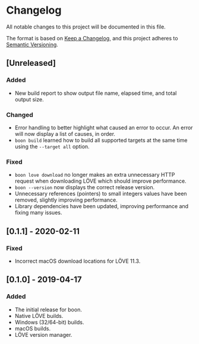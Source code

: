 # Changelog
All notable changes to this project will be documented in this file.

The format is based on [Keep a Changelog](https://keepachangelog.com/en/1.0.0/),
and this project adheres to [Semantic Versioning](https://semver.org/spec/v2.0.0.html).

## [Unreleased]
### Added
- New build report to show output file name, elapsed time, and total output size.
### Changed
- Error handling to better highlight what caused an error to occur. An error will now display a list of causes, in order.
- `boon build` learned how to build all supported targets at the same time using the `--target all` option.
### Fixed
- `boon love download` no longer makes an extra unnecessary HTTP request when downloading LÖVE which should improve performance.
- `boon --version` now displays the correct release version.
- Unnecessary references (pointers) to small integers values have been removed, slightly improving performance.
- Library dependencies have been updated, improving performance and fixing many issues.

## [0.1.1] - 2020-02-11
### Fixed
- Incorrect macOS download locations for LÖVE 11.3.

## [0.1.0] - 2019-04-17
### Added
- The initial release for boon.
- Native LÖVE builds.
- Windows (32/64-bit) builds.
- macOS builds.
- LÖVE version manager.